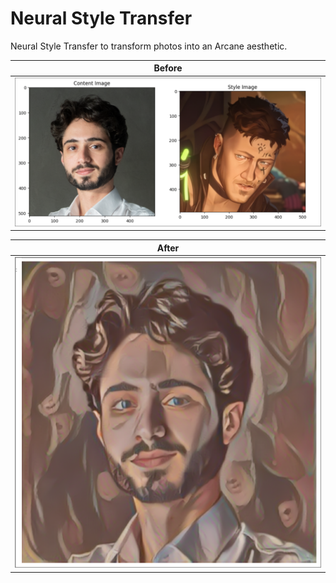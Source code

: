 # Neural Style Transfer

Neural Style Transfer to transform photos into an Arcane aesthetic.

| Before                          |
| ------------------------------- |
| ![Landing](./assets/before.png) |

| After                          |
| ------------------------------ |
| ![Landing](./assets/after.png) |
